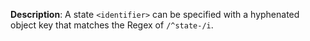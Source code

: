 __Description__: A state `<identifier>` can be specified with a hyphenated object key that matches the Regex of `/^state-/i`.